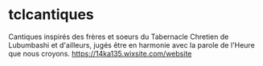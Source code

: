 # tclcantiques
Cantiques inspirés des frères et soeurs du Tabernacle Chretien de Lubumbashi et d'ailleurs, jugés être en harmonie avec la parole de l'Heure que nous croyons.
https://14ka135.wixsite.com/website
